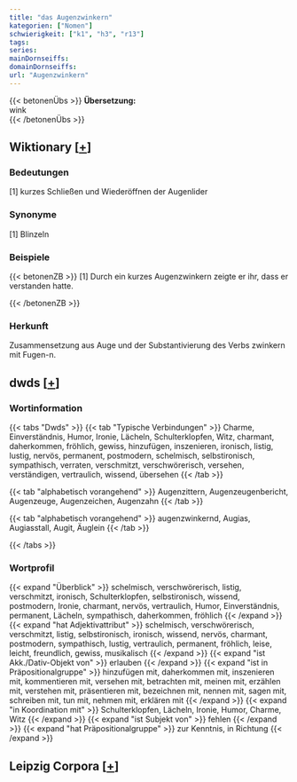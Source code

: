 ```yaml
---
title: "das Augenzwinkern"
kategorien: ["Nomen"]
schwierigkeit: ["k1", "h3", "r13"]
tags:
series:
mainDornseiffs:
domainDornseiffs:
url: "Augenzwinkern"
---
```


{{< betonenÜbs >}}
**Übersetzung:**  
wink  
{{< /betonenÜbs >}}

## Wiktionary [[+](https://de.wiktionary.org/wiki/Augenzwinkern)]

### Bedeutungen
[1] kurzes Schließen und Wiederöffnen der Augenlider  

### Synonyme
[1] Blinzeln  

### Beispiele
{{< betonenZB >}}
[1] Durch ein kurzes Augenzwinkern zeigte er ihr, dass er verstanden hatte.  

{{< /betonenZB >}}
### Herkunft
Zusammensetzung aus Auge und der Substantivierung des Verbs zwinkern mit Fugen-n.  



## dwds [[+](https://www.dwds.de/wb/Augenzwinkern)]

### Wortinformation
{{< tabs "Dwds" >}}
{{< tab "Typische Verbindungen" >}}
Charme, Einverständnis, Humor, Ironie, Lächeln, Schulterklopfen, Witz, charmant, daherkommen, fröhlich, gewiss, hinzufügen, inszenieren, ironisch, listig, lustig, nervös, permanent, postmodern, schelmisch, selbstironisch, sympathisch, verraten, verschmitzt, verschwörerisch, versehen, verständigen, vertraulich, wissend, übersehen
{{< /tab >}}

{{< tab "alphabetisch vorangehend" >}}
Augenzittern, Augenzeugenbericht, Augenzeuge, Augenzeichen, Augenzahn
{{< /tab >}}

{{< tab "alphabetisch vorangehend" >}}
augenzwinkernd, Augias, Augiasstall, Augit, Äuglein
{{< /tab >}}

{{< /tabs >}}

### Wortprofil
{{< expand "Überblick" >}} schelmisch, verschwörerisch, listig, verschmitzt, ironisch, Schulterklopfen, selbstironisch, wissend, postmodern, Ironie, charmant, nervös, vertraulich, Humor, Einverständnis, permanent, Lächeln, sympathisch, daherkommen, fröhlich {{< /expand >}}
{{< expand "hat Adjektivattribut" >}} schelmisch, verschwörerisch, verschmitzt, listig, selbstironisch, ironisch, wissend, nervös, charmant, postmodern, sympathisch, lustig, vertraulich, permanent, fröhlich, leise, leicht, freundlich, gewiss, musikalisch {{< /expand >}}
{{< expand "ist Akk./Dativ-Objekt von" >}} erlauben {{< /expand >}}
{{< expand "ist in Präpositionalgruppe" >}} hinzufügen mit, daherkommen mit, inszenieren mit, kommentieren mit, versehen mit, betrachten mit, meinen mit, erzählen mit, verstehen mit, präsentieren mit, bezeichnen mit, nennen mit, sagen mit, schreiben mit, tun mit, nehmen mit, erklären mit {{< /expand >}}
{{< expand "in Koordination mit" >}} Schulterklopfen, Lächeln, Ironie, Humor, Charme, Witz {{< /expand >}}
{{< expand "ist Subjekt von" >}} fehlen {{< /expand >}}
{{< expand "hat Präpositionalgruppe" >}} zur Kenntnis, in Richtung {{< /expand >}}

## Leipzig Corpora [[+](https://corpora.uni-leipzig.de/en/res?word=Augenzwinkern&corpusId=deu_newscrawl-public_2018)]

